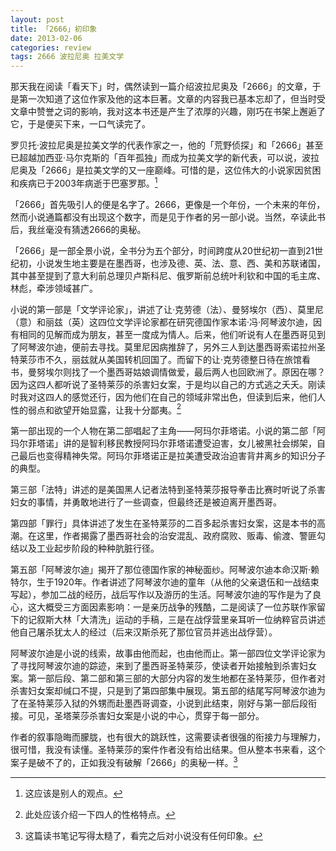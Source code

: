 ```yaml
---
layout: post
title: 「2666」初印象
date: 2013-02-06
categories: review
tags: 2666 波拉尼奥 拉美文学
---
```


那天我在阅读「看天下」时，偶然读到一篇介绍波拉尼奥及「2666」的文章，于是第一次知道了这位作家及他的这本巨著。文章的内容我已基本忘却了，但当时受文章中赞誉之词的影响，我对这本书还是产生了浓厚的兴趣，刚巧在书架上邂逅了它，于是便买下来，一口气读完了。

罗贝托·波拉尼奥是拉美文学的代表作家之一，他的「荒野侦探」和「2666」甚至已超越加西亚·马尔克斯的「百年孤独」而成为拉美文学的新代表，可以说，波拉尼奥及「2666」是拉美文学的又一座巅峰。可惜的是，这位伟大的小说家因贫困和疾病已于2003年病逝于巴塞罗那。[^1]

「2666」首先吸引人的便是名字了。2666，更像是一个年份，一个未来的年份，然而小说通篇都没有出现这个数字，而是见于作者的另一部小说。当然，卒读此书后，我丝毫没有猜透2666的奥秘。

「2666」是一部全景小说，全书分为五个部分，时间跨度从20世纪初一直到21世纪初，小说发生地主要是在墨西哥，也涉及德、英、法、意、西、美和苏联诸国，其中甚至提到了意大利前总理贝卢斯科尼、俄罗斯前总统叶利钦和中国的毛主席、林彪，牵涉领域甚广。

小说的第一部是「文学评论家」，讲述了让·克劳德（法）、曼努埃尔（西）、莫里尼（意）和丽兹（英）这四位文学评论家都在研究德国作家本诺·冯·阿琴波尔迪，因有相同的见解而成为朋友，甚至一度成为情人。后来，他们听说有人在墨西哥见到了阿琴波尔迪，便前去寻找。莫里尼因病推辞了，另外三人到达墨西哥索诺拉州圣特莱莎市不久，丽兹就从美国转机回国了。而留下的让·克劳德整日待在旅馆看书，曼努埃尔则找了一个墨西哥姑娘调情做爱，最后两人也回欧洲了。原因在哪？因为这四人都听说了圣特莱莎的杀害妇女案，于是均以自己的方式逃之夭夭。刚读时我对这四人的感觉还行，因为他们在自己的领域非常出色，但读到后来，他们人性的弱点和欲望开始显露，让我十分鄙夷。[^2]

第一部出现的一个人物在第二部唱起了主角——阿玛尔菲塔诺。小说的第二部「阿玛尔菲塔诺」讲的是智利移民教授阿玛尔菲塔诺遭受迫害，女儿被黑社会绑架，自己最后也变得精神失常。阿玛尔菲塔诺正是拉美遭受政治迫害背井离乡的知识分子的典型。

第三部「法特」讲述的是美国黑人记者法特到圣特莱莎报导拳击比赛时听说了杀害妇女的事情，并勇敢地进行了一些调查，但最终还是被迫离开墨西哥。

第四部「罪行」具体讲述了发生在圣特莱莎的二百多起杀害妇女案，这是本书的高潮。在这里，作者揭露了墨西哥社会的治安混乱、政府腐败、贩毒、偷渡、警匪勾结以及工业起步阶段的种种肮脏行径。

第五部「阿琴波尔迪」揭开了那位德国作家的神秘面纱。阿琴波尔迪本命汉斯·赖特尔，生于1920年。作者讲述了阿琴波尔迪的童年（从他的父亲退伍和一战结束写起），参加二战的经历，战后写作以及游历的生活。阿琴波尔迪的写作是为了良心，这大概受三方面因素影响：一是亲历战争的残酷，二是阅读了一位苏联作家留下的记叙斯大林「大清洗」运动的手稿，三是在战俘营里亲耳听一位纳粹官员讲述他自己屠杀犹太人的经过（后来汉斯杀死了那位官员并逃出战俘营）。

阿琴波尔迪是小说的线索，故事由他而起，也由他而止。第一部四位文学评论家为了寻找阿琴波尔迪的踪迹，来到了墨西哥圣特莱莎，使读者开始接触到杀害妇女案。第一部后段、第二部和第三部的大部分内容的发生地都在圣特莱莎，但作者对杀害妇女案却缄口不提，只是到了第四部集中展现。第五部的结尾写阿琴波尔迪为了在圣特莱莎入狱的外甥而赴墨西哥调查，小说到此结束，刚好与第一部后段衔接。可见，圣塔莱莎杀害妇女案是小说的中心，贯穿于每一部分。

作者的叙事隐晦而朦胧，也有很大的跳跃性，这需要读者很强的衔接力与理解力，很可惜，我没有读懂。圣特莱莎的案件作者没有给出结果。但从整本书来看，这个案子是破不了的，正如我没有破解「2666」的奥秘一样。[^3]

[^1]: 这应该是别人的观点。
[^2]: 此处应该介绍一下四人的性格特点。
[^3]: 这篇读书笔记写得太糙了，看完之后对小说没有任何印象。

